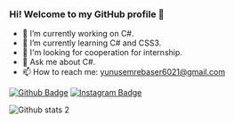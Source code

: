 ### Hi! Welcome to my GitHub profile 👋

- 🔭 I’m currently working on C#.
- 🌱 I’m currently learning C# and CSS3.
- 👯 I'm looking for cooperation for internship.
- 💬 Ask me about C#.
- 📫 How to reach me: yunusemrebaser6021@gmail.com

[![Github Badge](https://img.shields.io/badge/-Github-000?style=quare&labelColor=000&logo=Github&logoColor=white&link=link)](https://github.com/Emrenizzzz) 
[![Instagram Badge](https://img.shields.io/badge/-Instagram-C13584?style=flat-quare&labelColor=C13584&logo=instagram&logoColor=white&link=link)](https://www.instagram.com/themrenizzzz/)

![Github stats 2](https://github-readme-stats.vercel.app/api?username=Emrenizzzz&show_icons=true&theme=radical)

